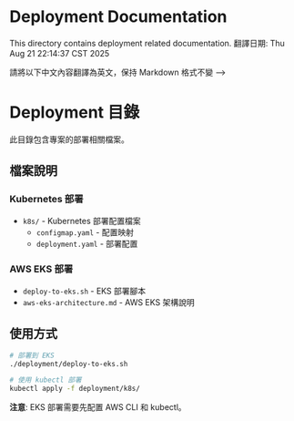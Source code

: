 # Deployment Documentation

This directory contains deployment related documentation.
翻譯日期: Thu Aug 21 22:14:37 CST 2025

請將以下中文內容翻譯為英文，保持 Markdown 格式不變
-->

# Deployment 目錄

此目錄包含專案的部署相關檔案。

## 檔案說明

### Kubernetes 部署

- `k8s/` - Kubernetes 部署配置檔案
  - `configmap.yaml` - 配置映射
  - `deployment.yaml` - 部署配置

### AWS EKS 部署

- `deploy-to-eks.sh` - EKS 部署腳本
- `aws-eks-architecture.md` - AWS EKS 架構說明

## 使用方式

```bash
# 部署到 EKS
./deployment/deploy-to-eks.sh

# 使用 kubectl 部署
kubectl apply -f deployment/k8s/
```

**注意**: EKS 部署需要先配置 AWS CLI 和 kubectl。

<!-- 翻譯完成後請刪除此註釋 -->
